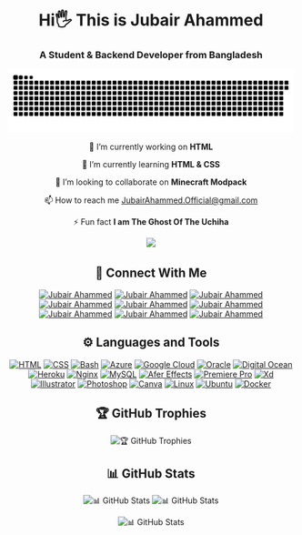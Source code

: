 <!-- Heading -->
<h1 align="center">Hi🖐 This is Jubair Ahammed</h1>
<h3 align="center">A Student & Backend Developer from Bangladesh</h3>

<!-- Graph Animation -->
<div align="center">
 
   ![Graph Animation](https://github.com/JubairUchiha/GitHub-Graph/blob/main/Graph-Animation/github-contribution-grid-snake-dark.svg)

</div>

<!-- Status -->
<div align="center">

   <p >🔭 I’m currently working on <b>HTML</b></p>
   <p >🌱 I’m currently learning <b>HTML & CSS</b></p>
   <p >👯 I’m looking to collaborate on <b>Minecraft Modpack</b></p>
   <p >📫 How to reach me <a href="JubairAhammed.Official@gmail.com">JubairAhammed.Official@gmail.com</a></p>
   <p >⚡ Fun fact <b>I am The Ghost Of The Uchiha</b></p>

</div>

<!-- Visit Count -->
<div align="center">

   [![](https://visitcount.itsvg.in/api?id=JubairUchiha&icon=2&color=3)](https://visitcount.itsvg.in)

</div>

<!-- 🔗 Social Links -->
<h2 align="center">🔗 Connect With Me</h2>

<div align="center">

   <a href="https://www.facebook.com/JubairUchiha" target="_blank" rel="noreferrer"><img src="https://cdn.jsdelivr.net/gh/devicons/devicon/icons/facebook/facebook-original.svg" alt="Jubair Ahammed" height="45px"></a>
   <a href="https://www.linkedin.com/in/Jubair-Ahammed" target="_blank" rel="noreferrer"><img src="https://cdn.jsdelivr.net/gh/devicons/devicon/icons/linkedin/linkedin-original.svg" alt="Jubair Ahammed" height="45px"></a>
   <a href="https://www.behance.net/Jubair-Ahammed" target="_blank" rel="noreferrer"><img src="https://cdn.jsdelivr.net/gh/devicons/devicon/icons/behance/behance-original.svg" alt="Jubair Ahammed" height="45px"></a>
   <a href="https://twitter.com/Jubair__Ahammed" target="_blank" rel="noreferrer"><img src="https://cdn.jsdelivr.net/gh/devicons/devicon/icons/twitter/twitter-original.svg" alt="Jubair Ahammed" height="45px"></a>
   <a href="https://medium.com/@Jubair-Ahammed" target="_blank" rel="noreferrer"><img src="https://cdn-icons-png.flaticon.com/512/5968/5968906.png" alt="Jubair Ahammed" height="45px"></a>
   <a href="https://stackoverflow.com/users/20461938/Jubair-Ahammed" target="_blank" rel="noreferrer"><img src="https://cdn-icons-png.flaticon.com/512/11023/11023656.png" alt="Jubair Ahammed" height="45px"></a>
   <a href="https://www.reddit.com/user/JubairAhammed" target="_blank" rel="noreferrer"><img src="https://cdn-icons-png.flaticon.com/512/3670/3670226.png" alt="Jubair Ahammed" height="45px"></a>
   <a href="https://www.pinterest.com/Jubair__Ahammed/" target="_blank" rel="noreferrer"><img src="https://cdn-icons-png.flaticon.com/512/220/220214.png" alt="Jubair Ahammed" height="45px"></a>
   <a href="https://dribbble.com/Jubair-Ahammed/about" target="_blank" rel="noreferrer"><img src="https://cdn-icons-png.flaticon.com/512/5968/5968685.png" alt="Jubair Ahammed" height="45px"></a>
   
</div>

<!-- ⚙️ Languages and Tools -->
<h2 align="center">⚙️ Languages and Tools</h2>

<div align="center">

   <a href="https://developer.mozilla.org/en-US/docs/Web/HTML" target="_blank" rel="noreferrer"><img src="https://cdn.jsdelivr.net/gh/devicons/devicon/icons/html5/html5-original.svg" alt="HTML" height="45px"></a>
   <a href="https://developer.mozilla.org/en-US/docs/Web/CSS" target="_blank" rel="noreferrer"><img src="https://cdn.jsdelivr.net/gh/devicons/devicon/icons/css3/css3-original.svg" alt="CSS" height="45px"></a>
   <a href="https://www.gnu.org/software/bash/" target="_blank" rel="noreferrer"><img src="https://cdn.jsdelivr.net/gh/devicons/devicon/icons/bash/bash-original.svg" alt="Bash" height="45px"></a>
   <a href="https://azure.microsoft.com/en-us/" target="_blank" rel="noreferrer"><img src="https://cdn.jsdelivr.net/gh/devicons/devicon/icons/azure/azure-original.svg" alt="Azure" height="45px"></a>
   <a href="https://cloud.google.com/" target="_blank" rel="noreferrer"><img src="https://cdn.jsdelivr.net/gh/devicons/devicon/icons/googlecloud/googlecloud-original.svg" alt="Google Cloud" height="45px"></a>
   <a href="https://www.oracle.com/" target="_blank" rel="noreferrer"><img src="https://cdn.jsdelivr.net/gh/devicons/devicon/icons/oracle/oracle-original.svg" alt="Oracle" height="45px"></a>
   <a href="https://www.digitalocean.com/" target="_blank" rel="noreferrer"><img src="https://cdn.jsdelivr.net/gh/devicons/devicon/icons/digitalocean/digitalocean-original.svg" alt="Digital Ocean" height="45px"></a>
   <a href="https://www.heroku.com/" target="_blank" rel="noreferrer"><img src="https://cdn.jsdelivr.net/gh/devicons/devicon/icons/heroku/heroku-original.svg" alt="Heroku" height="45px"></a>
   <a href="https://www.nginx.com/" target="_blank" rel="noreferrer"><img src="https://cdn.jsdelivr.net/gh/devicons/devicon/icons/nginx/nginx-original.svg" alt="Nginx" height="45px"></a>
   <a href="https://www.mysql.com/" target="_blank" rel="noreferrer"><img src="https://cdn.jsdelivr.net/gh/devicons/devicon/icons/mysql/mysql-original.svg" alt="MySQL" height="45px"></a>
   <a href="https://www.adobe.com/products/aftereffects.html" target="_blank" rel="noreferrer"><img src="https://cdn.jsdelivr.net/gh/devicons/devicon/icons/aftereffects/aftereffects-original.svg" alt="Afer Effects" height="45px"></a>
   <a href="https://www.adobe.com/products/premiere.html" target="_blank" rel="noreferrer"><img src="https://cdn.jsdelivr.net/gh/devicons/devicon/icons/premierepro/premierepro-original.svg" alt="Premiere Pro" height="45px"></a>
   <a href="https://helpx.adobe.com/xd/get-started.html" target="_blank" rel="noreferrer"><img src="https://cdn.jsdelivr.net/gh/devicons/devicon/icons/xd/xd-line.svg" alt="Xd" height="45px"></a>
   <a href="https://www.adobe.com/products/illustrator.html" target="_blank" rel="noreferrer"><img src="https://cdn.jsdelivr.net/gh/devicons/devicon/icons/illustrator/illustrator-line.svg" alt="Illustrator" height="45px"></a>
   <a href="https://www.adobe.com/products/photoshop.html" target="_blank" rel="noreferrer"><img src="https://cdn.jsdelivr.net/gh/devicons/devicon/icons/photoshop/photoshop-line.svg" alt="Photoshop" height="45px"></a>
   <a href="https://www.canva.com/" target="_blank" rel="noreferrer"><img src="https://cdn.jsdelivr.net/gh/devicons/devicon/icons/canva/canva-original.svg" alt="Canva" height="45px"></a>
   <a href="https://www.linux.org/" target="_blank" rel="noreferrer"><img src="https://cdn.jsdelivr.net/gh/devicons/devicon/icons/linux/linux-original.svg" alt="Linux" height="45px"></a>
   <a href="https://ubuntu.com/" target="_blank" rel="noreferrer"><img src="https://cdn.jsdelivr.net/gh/devicons/devicon/icons/ubuntu/ubuntu-plain.svg" alt="Ubuntu" height="45px"></a>
   <a href="https://www.docker.com/" target="_blank" rel="noreferrer"><img src="https://cdn.jsdelivr.net/gh/devicons/devicon/icons/docker/docker-original.svg" alt="Docker" height="45px"></a>
   
</div>

<!-- 🏆 GitHub Trophies -->
<h2 align="center">🏆 GitHub Trophies</h2>

<div align="center">

   ![🏆 GitHub Trophies](https://github-profile-trophy.vercel.app/?username=JubairUchiha&theme=matrix&no-frame=false&no-bg=false&margin-w=4)

</div>

<!-- 📊 GitHub Stats -->
<h2 align="center">📊 GitHub Stats</h2>

<div align="center">
 
   ![📊 GitHub Stats](https://github-readme-streak-stats.herokuapp.com/?user=JubairUchiha&theme=chartreuse-dark&hide_border=false)
   ![📊 GitHub Stats](https://github-readme-stats.vercel.app/api?username=JubairUchiha&theme=chartreuse-dark&hide_border=false&include_all_commits=true&count_private=false)
   
</div>

<div align="center">
 
   ![📊 GitHub Stats](https://github-readme-stats.vercel.app/api/top-langs/?username=JubairUchiha&theme=chartreuse-dark&hide_border=false&include_all_commits=true&count_private=false&layout=compact)
   
</div>

<!-- Made By Jubair Ahammed -->
